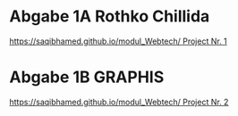 # Abgabe 1A Rothko Chillida
[https://saqibhamed.github.io/modul_Webtech/ Project Nr. 1](https://saqibhamed.github.io/modul_Webtech/RothkoChillida-v2.html)

# Abgabe 1B GRAPHIS
[https://saqibhamed.github.io/modul_Webtech/ Project Nr. 2](https://saqibhamed.github.io/modul_Webtech/graphis.html)
